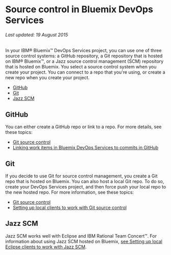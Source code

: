 # Source control in Bluemix DevOps Services

###### Last updated: 19 August 2015

In your IBM&reg; Bluemix&trade; DevOps Services project, you can use one of three source control systems: a GitHub repository, a Git repository that is hosted on IBM&reg; Bluemix&trade;, or a Jazz source control management (SCM) repository that is hosted on Bluemix. You select a source control system when you create your project. You can connect to a repo that you're using, or create a new repo when you create your project.

* [GitHub](#github)
* [Git](#hostedgit)
* [Jazz SCM](#jazzscm)

<a name='github'></a>
## GitHub
You can either create a GitHub repo or link to a repo. For more details, 
 see these topics:

* [Git source control](/docs/git)
* [Linking work items in Bluemix DevOps Services to commits in GitHub](/docs/githubhooks)

<a name='hostedgit'></a>
## Git
If you decide to use Git for source control management, you create a Git repo that is hosted on Bluemix. You can also host a local Git repo. To do so, create your DevOps Services project, and then force push your local repo to the new hosted repo. For more information, see these topics:

* [Git source control](/docs/git)
* [Setting up local clients to work with Git source control](/docs/gitclient)

<a name='jazzscm'></a>
## Jazz SCM
Jazz SCM works well with Eclipse and IBM Rational Team Concert&trade;. For information about using Jazz SCM hosted on Bluemix, [see Setting up local Eclipse clients to work with Jazz SCM](/docs/jazz_scm_client).

